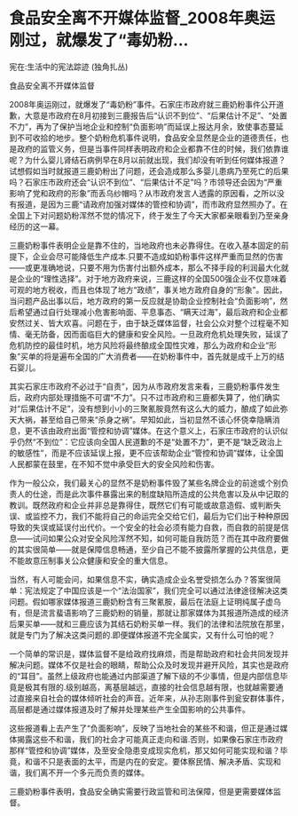 # 食品安全离不开媒体监督_2008年奥运刚过，就爆发了“毒奶粉...

宪在:生活中的宪法踪迹 (独角扎丛)

食品安全离不开媒体监督

2008年奥运刚过，就爆发了“毒奶粉”事件。石家庄市政府就三鹿奶粉事件公开道歉，大意是市政府在8月初接到三鹿报告后“认识不到位”、“后果估计不足”、“处置不力”，再为了保护当地企业和控制“负面影响”而延误上报达月余，致使事态蔓延到不可收拾的地步。整个奶粉危机事件说明，食品安全显然是企业的道德责任，也是政府的监管义务，但是当事件同样表明政府和企业都靠不住的时候，我们依靠谁呢？为什么婴儿肾结石病例早在8月以前就出现，我们却没有听到任何媒体报道？试想假如当时就报道三鹿奶粉出了问题，还会造成那么多婴儿患病乃至死亡的后果吗？石家庄市政府还会“认识不到位”、“后果估计不足”吗？市领导还会因为“严重影响了党和政府的形象”而丢乌纱帽吗？从市政府发言人透露的原因看，之所以没有报道，是因为三鹿“请政府加强对媒体的管控和协调”，而市政府显然照办了。在全国上下对问题奶粉浑然不觉的情况下，终于发生了今天大家都亲眼看到乃至亲身经历的这一幕。

三鹿奶粉事件表明企业是靠不住的，当地政府也未必靠得住。在收入基本固定的前提下，企业会尽可能降低生产成本.只要不造成如奶粉事件这样严重而显然的伤害——或更准确地说，只要不用为伤害付出额外成本，那么不择手段的利润最大化就是企业的“理性选择”。对于地方政府来说，三鹿这样的全国500强企业不仅意味着可观的地方税收，而且也体现了地方“政绩”，事关地方政府自身的“形象”。因此，当问题产品出事以后，地方政府的第一反应就是协助企业控制社会“负面影响”，然后希望通过自行处理减小危害影响面、平息事态、“瞒天过海”，最后政府和企业都安然过关、皆大欢喜。问题在于，由于缺乏媒体监督，社会公众对整个过程毫不知情、毫无防备，因而面临巨大的健康和安全风险。一旦政府危机处理失败，延误了危机防控的最佳时机，地方风险将最终酿成全国性灾难，那么为政府和企业“形象”买单的将是遍布全国的广大消费者——在奶粉事件中，首先就是成千上万的结石婴儿。

其实石家庄市政府不必过于“自责”，因为从市政府发言来看，三鹿奶粉事件发生后，政府内部处理措施不可谓“不力”。只不过市政府和三鹿都失算了，他们确实对“后果估计不足”，没有想到小小的三聚氰胺竟然有这么大的威力，酿成了如此弥天大祸，甚至给自己带来“杀身之祸”。早知如此，当初显然不该心怀侥幸隐瞒消息，更不该由政府出面“管控和协调”媒体。在这个意义上，石家庄市政府的认识似乎仍然“不到位”：它应该向全国人民道歉的不是“处置不力”，更不是“缺乏政治上的敏感性”，而是不应该延误上报，更不应该帮助企业“管控和协调”媒体，让全国人民都蒙在鼓里，在不知不觉中承受巨大的安全风险和伤害。

作为一般公众，我们最关心的显然不是奶粉事件毁了某些名牌企业的前途或个别负责人的仕途，而是此次事件暴露出来的制度缺陷所造成的公共危害以及从中记取的教训。既然政府和企业并非总是靠得住，既然它们有可能或故意造假、或判断失误、或监控不力，我们不能将自己的命运完全交给它们，最后为它们出于种种原因导致的失误或延误付出代价。一个安全的社会必须有能力自救，而自救的前提是信息——试问如果公众对安全风险浑然不知，如何可能自我防范？而在其中政府要做的其实很简单——就是保障信息畅通，至少自己不能不披露所掌握的公共信息，更不能故意压制事关公众健康和安全的重大信息。

当然，有人可能会问，如果信息不实，确实造成企业名誉受损怎么办？答案很简单：宪法规定了中国应该是一个“法治国家”，我们完全可以通过法律途径解决这类问题。假如哪家媒体报道三鹿奶粉含有三聚氰胺，最后在法庭上证明纯属子虚乌有，但是流言蜚语影响了三鹿奶粉的销量，那就让那家媒体为其报道所造成的经济后果买单——就和三鹿应该为其结石奶粉买单一样。我们的法律和法院放在那里，就是专门为了解决这类问题的.即便媒体报道不完全属实，又有什么可怕的呢？

一个简单的常识是，媒体监督不是给政府找麻烦，而是帮助政府和社会共同发现并解决问题。媒体不仅是社会的眼睛，帮助公众及时发现并避开风险，其实也是政府的“耳目”。虽然上级政府也能通过内部渠道了解下级的不少事情，但是内部信息毕竟是极其有限的.级别越高，离基层越远，直接的社会信息越有限，也就越需要通过直接来自社会的媒体倾听社会的声音。近年来，从孙志刚事件到瓮安群体事件，高层都是通过媒体报道及时了解并处理某些产生全国影响的公共事件。

这些报道看上去产生了“负面影响”，反映了当地社会的某些不和谐，但正是通过媒体揭露这些不和谐，我们的社会才可能真正走向和谐.否则，如果像石家庄市政府那样“管控和协调”媒体，及至安全隐患变成现实危机，那又如何可能实现和谐？毕竟，和谐不只是表面的太平，而是内在的安定。要体察民情、解决矛盾、实现和谐，我们离不开一个多元而负责的媒体。

三鹿奶粉事件表明，食品安全确实需要行政监管和司法保障，但是更需要媒体监督。